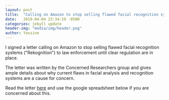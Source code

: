 ```yaml
---
layout: post
title:  "Calling on Amazon to stop selling flawed facial recognition systems to law enforcement"
date:   2019-04-04 23:34:19 -0500
categories: jekyll update
header-img: "media/img/header.png"
author: Yassine
---
```

I signed a letter calling on Amazon to stop selling flawed facial recognition systems ("Rekognition") to law enforcement until clear regulation are in place.

The letter was written by the Concerned Researchers group and gives ample details about why current flaws in facial analysis and recognition systems are a cause for concern.

Read the letter [here](https://medium.com/@bu64dcjrytwitb8/on-recent-research-auditing-commercial-facial-analysis-technology-19148bda1832) and use the google spreadsheet below if you are concerned about this.